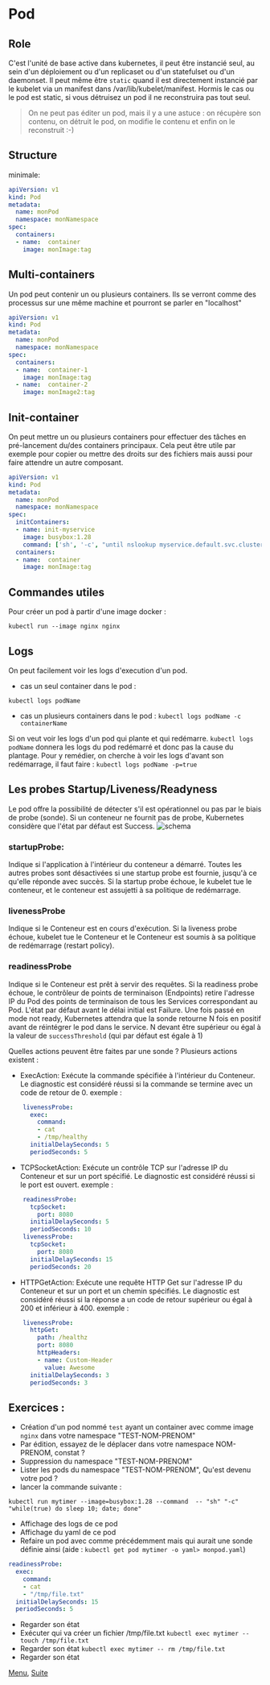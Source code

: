# Pod
## Role
C'est l'unité de base active dans kubernetes, il peut être instancié seul, au sein d'un déploiement ou d'un replicaset ou d'un statefulset ou d'un daemonset.
Il peut même être `static` quand il est directement instancié par le kubelet via un manifest dans /var/lib/kubelet/manifest.
Hormis le cas ou le pod est static, si vous détruisez un pod il ne reconstruira pas tout seul.
> On ne peut pas éditer un pod, mais il y a une astuce : on récupère son contenu, on détruit le pod, on modifie le contenu et enfin on le reconstruit :-)

## Structure
minimale:
```yaml
apiVersion: v1
kind: Pod
metadata:
  name: monPod
  namespace: monNamespace
spec:
  containers:
  - name:  container
    image: monImage:tag
```

## Multi-containers
Un pod peut contenir un ou plusieurs containers. Ils se verront comme des processus sur une même machine et pourront se parler en "localhost" 
```yaml
apiVersion: v1
kind: Pod
metadata:
  name: monPod
  namespace: monNamespace
spec:
  containers:
  - name:  container-1
    image: monImage:tag
  - name:  container-2
    image: monImage2:tag
```

## Init-container
On peut mettre un ou plusieurs containers pour effectuer des tâches en pré-lancement du/des containers principaux.
Cela peut être utile par exemple pour copier ou mettre des droits sur des fichiers mais aussi pour faire attendre un autre composant.
```yaml
apiVersion: v1
kind: Pod
metadata:
  name: monPod
  namespace: monNamespace
spec:
  initContainers:
  - name: init-myservice
    image: busybox:1.28
    command: ['sh', '-c', "until nslookup myservice.default.svc.cluster.local; do echo en attente de myservice; sleep 2; done"]  
  containers:
  - name:  container
    image: monImage:tag
```
## Commandes utiles
Pour créer un pod à partir d'une image docker : 
```shell
kubectl run --image nginx nginx
```

## Logs
On peut facilement voir les logs d'execution d'un pod.
- cas un seul container dans le pod :
```shell
kubectl logs podName
```
- cas un plusieurs containers dans le pod :
`kubectl logs podName -c containerName`

Si on veut voir les logs d'un pod qui plante et qui redémarre. `kubectl logs podName` donnera les logs du pod redémarré et donc pas la cause du plantage.
Pour y remédier, on cherche à voir les logs d'avant son redémarrage, il faut faire :
`kubectl logs podName -p=true `

## Les probes Startup/Liveness/Readyness
Le pod offre la possibilité de détecter s'il est opérationnel ou pas par le biais de probe (sonde).
Si un conteneur ne fournit pas de probe, Kubernetes considère que l'état par défaut est Success.
![schema](https://obeyler.github.io/Formation-K8S/images/probe.drawio.svg)

### startupProbe:
Indique si l'application à l'intérieur du conteneur a démarré.
Toutes les autres probes sont désactivées si une startup probe est fournie, jusqu'à ce qu'elle réponde avec succès. Si la startup probe échoue, le kubelet tue le conteneur, et le conteneur est assujetti à sa politique de redémarrage.

### livenessProbe
Indique si le Conteneur est en cours d'exécution. 
Si la liveness probe échoue, kubelet tue le Conteneur et le Conteneur est soumis à sa politique de redémarrage (restart policy). 

### readinessProbe 
Indique si le Conteneur est prêt à servir des requêtes. 
Si la readiness probe échoue, le contrôleur de points de terminaison (Endpoints) retire l'adresse IP du Pod des points de terminaison de tous les Services correspondant au Pod. 
L'état par défaut avant le délai initial est Failure.
Une fois passé en mode not ready, Kubernetes attendra que la sonde retourne N fois en positif avant de réintégrer le pod dans le service.
N devant être supérieur ou égal à la valeur de `successThreshold` (qui par défaut est égale à 1)

Quelles actions peuvent être faites par une sonde ?
Plusieurs actions existent :
- ExecAction: Exécute la commande spécifiée à l'intérieur du Conteneur. Le diagnostic est considéré réussi si la commande se termine avec un code de retour de 0.
exemple :
```yaml
    livenessProbe:
      exec:
        command:
        - cat
        - /tmp/healthy
      initialDelaySeconds: 5
      periodSeconds: 5
```

- TCPSocketAction: Exécute un contrôle TCP sur l'adresse IP du Conteneur et sur un port spécifié. Le diagnostic est considéré réussi si le port est ouvert.
exemple :
```yaml
    readinessProbe:
      tcpSocket:
        port: 8080
      initialDelaySeconds: 5
      periodSeconds: 10
    livenessProbe:
      tcpSocket:
        port: 8080
      initialDelaySeconds: 15
      periodSeconds: 20
```

- HTTPGetAction: Exécute une requête HTTP Get sur l'adresse IP du Conteneur et sur un port et un chemin spécifiés. Le diagnostic est considéré réussi si la réponse a un code de retour supérieur ou égal à 200 et inférieur à 400.
exemple :
```yaml
    livenessProbe:
      httpGet:
        path: /healthz
        port: 8080
        httpHeaders:
        - name: Custom-Header
          value: Awesome
      initialDelaySeconds: 3
      periodSeconds: 3
```

## Exercices :
- Création d'un pod nommé `test` ayant un container avec comme image `nginx` dans votre namespace "TEST-NOM-PRENOM"
- Par édition, essayez de le déplacer dans votre namespace NOM-PRENOM, constat ?
- Suppression du namespace "TEST-NOM-PRENOM"
- Lister les pods du namespace "TEST-NOM-PRENOM", Qu'est devenu votre pod ?
- lancer la commande suivante :
```shell
kubectl run mytimer --image=busybox:1.28 --command  -- "sh" "-c" "while(true) do sleep 10; date; done"
```
- Affichage des logs de ce pod
- Affichage du yaml de ce pod
- Refaire un pod avec comme précédemment mais qui aurait une sonde définie ainsi
  (aide : `kubectl get pod mytimer -o yaml> monpod.yaml`)

```yaml
readinessProbe:
  exec: 
    command:
    - cat
    - "/tmp/file.txt"
  initialDelaySeconds: 15
  periodSeconds: 5
```
- Regarder son état
- Exécuter qui va créer un fichier /tmp/file.txt
`kubectl exec mytimer -- touch /tmp/file.txt`
- Regarder son état
`kubectl exec mytimer -- rm /tmp/file.txt`
- Regarder son état

[Menu](https://obeyler.github.io/Formation-K8S/), [Suite](https://obeyler.github.io/Formation-K8S/Chapitres/LabelAnnotation.html)
